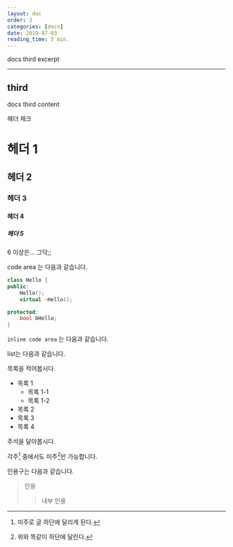 ```yaml
---
layout: doc
order: 3
categories: [docs]
date: 2019-07-03
reading_time: 5 min.
---
```


docs third excerpt

---

## third

docs third content


헤더 체크
# 헤더 1
## 헤더 2
### 헤더 3
#### 헤더 4
##### 헤더 5

6 이상은... 그닥;;

code area 는 다음과 같습니다.

```cpp
class Hello {
public:
    Hello();
    virtual ~Hello();

protected:
    bool bHello;
}
```

`inline code area` 는 다음과 같습니다.

list는 다음과 같습니다.

목록을 적어봅시다.
- 목록 1
    - 목록 1-1
    - 목록 1-2
- 목록 2
- 목록 3
- 목록 4

주석을 달아봅시다.

각주[^1] 중에서도 미주[^2]만 가능합니다.

인용구는 다음과 같습니다.
> 인용
>> 내부 인용

[^1]: 미주로 글 하단에 달리게 된다.
[^2]: 위와 똑같이 하단에 달린다.